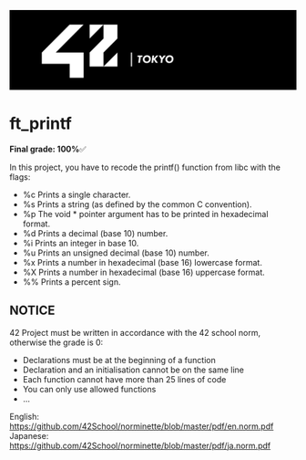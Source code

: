 ![](https://github.com/Sur1ive/42tokyo_piscine/blob/master/42.png)
# ft_printf
**Final grade: 100%**:white_check_mark:</br>

In this project, you have to recode the printf() function from libc with the flags:
- %c Prints a single character.
- %s Prints a string (as defined by the common C convention).
- %p The void * pointer argument has to be printed in hexadecimal format.
- %d Prints a decimal (base 10) number.
- %i Prints an integer in base 10.
- %u Prints an unsigned decimal (base 10) number.
- %x Prints a number in hexadecimal (base 16) lowercase format.
- %X Prints a number in hexadecimal (base 16) uppercase format.
- %% Prints a percent sign.

## NOTICE 
42 Project must be written in accordance with the 42 school norm, otherwise the grade is 0:
* Declarations must be at the beginning of a function
* Declaration and an initialisation cannot be on the same line
* Each function cannot have more than 25 lines of code
* You can only use allowed functions
* ...

English: https://github.com/42School/norminette/blob/master/pdf/en.norm.pdf <br />
Japanese: https://github.com/42School/norminette/blob/master/pdf/ja.norm.pdf
